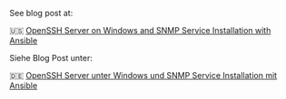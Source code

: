 See blog post at:

🇺🇸 [OpenSSH Server on Windows and SNMP Service Installation with Ansible](https://www.thierolf.org/posts/openssh-server-on-windows-and-snmp-service-installation-with-ansible/)

Siehe Blog Post unter:

🇩🇪 [OpenSSH Server unter Windows und SNMP Service Installation mit Ansible](https://www.thierolf.org/posts/openssh-server-unter-windows-und-snmp-service-installation-mit-ansible/)
